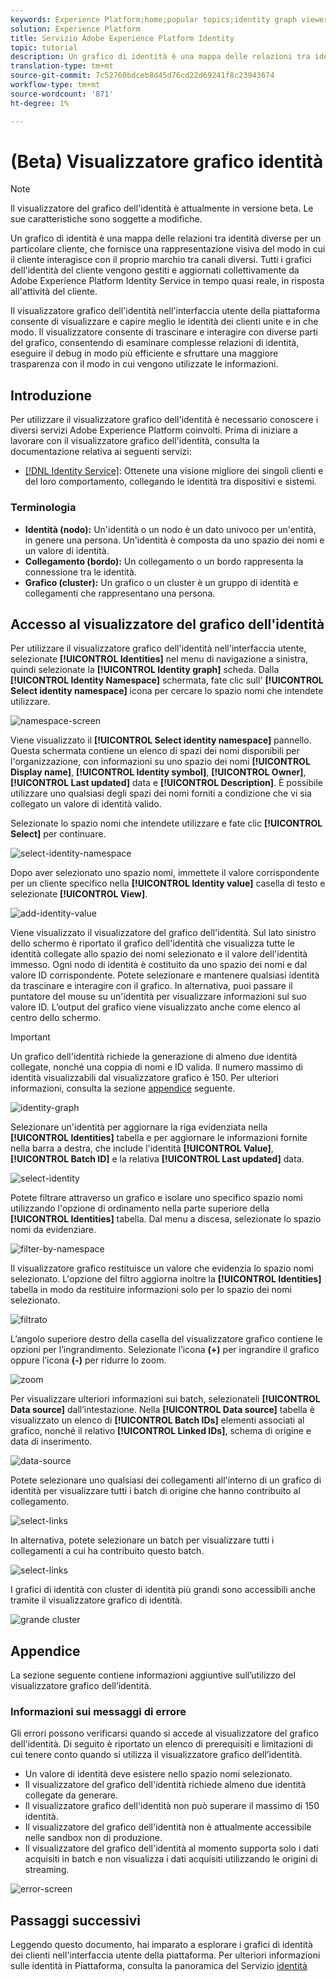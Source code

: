 ```yaml
---
keywords: Experience Platform;home;popular topics;identity graph viewer;Identity graph viewer;graph viewer;Graph viewer;identity namespace;Identity namespace;identity;Identity;Identity service;identity service
solution: Experience Platform
title: Servizio Adobe Experience Platform Identity
topic: tutorial
description: Un grafico di identità è una mappa delle relazioni tra identità diverse per un particolare cliente, che fornisce una rappresentazione visiva del modo in cui il cliente interagisce con il proprio marchio tra canali diversi.
translation-type: tm+mt
source-git-commit: 7c52760bdceb8d45d76cd22d69241f8c23943674
workflow-type: tm+mt
source-wordcount: '871'
ht-degree: 1%

---
```



# (Beta) Visualizzatore grafico identità

>[!NOTE]
>
>Il visualizzatore del grafico dell&#39;identità è attualmente in versione beta. Le sue caratteristiche sono soggette a modifiche.

Un grafico di identità è una mappa delle relazioni tra identità diverse per un particolare cliente, che fornisce una rappresentazione visiva del modo in cui il cliente interagisce con il proprio marchio tra canali diversi. Tutti i grafici dell&#39;identità del cliente vengono gestiti e aggiornati collettivamente da Adobe Experience Platform Identity Service in tempo quasi reale, in risposta all&#39;attività del cliente.

Il visualizzatore grafico dell&#39;identità nell&#39;interfaccia utente della piattaforma consente di visualizzare e capire meglio le identità dei clienti unite e in che modo. Il visualizzatore consente di trascinare e interagire con diverse parti del grafico, consentendo di esaminare complesse relazioni di identità, eseguire il debug in modo più efficiente e sfruttare una maggiore trasparenza con il modo in cui vengono utilizzate le informazioni.

## Introduzione

Per utilizzare il visualizzatore grafico dell&#39;identità è necessario conoscere i diversi servizi Adobe Experience Platform coinvolti. Prima di iniziare a lavorare con il visualizzatore grafico dell&#39;identità, consulta la documentazione relativa ai seguenti servizi:

- [[!DNL Identity Service]](../home.md): Ottenete una visione migliore dei singoli clienti e del loro comportamento, collegando le identità tra dispositivi e sistemi.

### Terminologia

- **Identità (nodo):** Un&#39;identità o un nodo è un dato univoco per un&#39;entità, in genere una persona. Un&#39;identità è composta da uno spazio dei nomi e un valore di identità.
- **Collegamento (bordo):** Un collegamento o un bordo rappresenta la connessione tra le identità.
- **Grafico (cluster):** Un grafico o un cluster è un gruppo di identità e collegamenti che rappresentano una persona.

## Accesso al visualizzatore del grafico dell&#39;identità

Per utilizzare il visualizzatore grafico dell&#39;identità nell&#39;interfaccia utente, selezionate **[!UICONTROL Identities]** nel menu di navigazione a sinistra, quindi selezionate la **[!UICONTROL Identity graph]** scheda. Dalla **[!UICONTROL Identity Namespace]** schermata, fate clic sull&#39; **[!UICONTROL Select identity namespace]** icona per cercare lo spazio nomi che intendete utilizzare.

![namespace-screen](../images/identity-graph-viewer/identity-namespace.png)

Viene visualizzato il **[!UICONTROL Select identity namespace]** pannello. Questa schermata contiene un elenco di spazi dei nomi disponibili per l&#39;organizzazione, con informazioni su uno spazio dei nomi **[!UICONTROL Display name]**, **[!UICONTROL Identity symbol]**, **[!UICONTROL Owner]**, **[!UICONTROL Last updated]** data e **[!UICONTROL Description]**. È possibile utilizzare uno qualsiasi degli spazi dei nomi forniti a condizione che vi sia collegato un valore di identità valido.

Selezionate lo spazio nomi che intendete utilizzare e fate clic **[!UICONTROL Select]** per continuare.

![select-identity-namespace](../images/identity-graph-viewer/select-identity-namespace.png)

Dopo aver selezionato uno spazio nomi, immettete il valore corrispondente per un cliente specifico nella **[!UICONTROL Identity value]** casella di testo e selezionate **[!UICONTROL View]**.

![add-identity-value](../images/identity-graph-viewer/identity-value-filled.png)

Viene visualizzato il visualizzatore del grafico dell&#39;identità. Sul lato sinistro dello schermo è riportato il grafico dell&#39;identità che visualizza tutte le identità collegate allo spazio dei nomi selezionato e il valore dell&#39;identità immesso. Ogni nodo di identità è costituito da uno spazio dei nomi e dal valore ID corrispondente. Potete selezionare e mantenere qualsiasi identità da trascinare e interagire con il grafico. In alternativa, puoi passare il puntatore del mouse su un&#39;identità per visualizzare informazioni sul suo valore ID. L’output del grafico viene visualizzato anche come elenco al centro dello schermo.

>[!IMPORTANT]
>
>Un grafico dell&#39;identità richiede la generazione di almeno due identità collegate, nonché una coppia di nomi e ID valida. Il numero massimo di identità visualizzabili dal visualizzatore grafico è 150. Per ulteriori informazioni, consulta la sezione [appendice](#appendix) seguente.

![identity-graph](../images/identity-graph-viewer/graph-viewer.png)

Selezionare un&#39;identità per aggiornare la riga evidenziata nella **[!UICONTROL Identities]** tabella e per aggiornare le informazioni fornite nella barra a destra, che include l&#39;identità **[!UICONTROL Value]**, **[!UICONTROL Batch ID]** e la relativa **[!UICONTROL Last updated]** data.

![select-identity](../images/identity-graph-viewer/select-identity.png)

Potete filtrare attraverso un grafico e isolare uno specifico spazio nomi utilizzando l&#39;opzione di ordinamento nella parte superiore della **[!UICONTROL Identities]** tabella. Dal menu a discesa, selezionate lo spazio nomi da evidenziare.

![filter-by-namespace](../images/identity-graph-viewer/filter-namespace.png)

Il visualizzatore grafico restituisce un valore che evidenzia lo spazio nomi selezionato. L&#39;opzione del filtro aggiorna inoltre la **[!UICONTROL Identities]** tabella in modo da restituire informazioni solo per lo spazio dei nomi selezionato.

![filtrato](../images/identity-graph-viewer/filtered.png)

L’angolo superiore destro della casella del visualizzatore grafico contiene le opzioni per l’ingrandimento. Selezionate l’icona **(+)** per ingrandire il grafico oppure l’icona **(-)** per ridurre lo zoom.

![zoom](../images/identity-graph-viewer/zoom.png)

Per visualizzare ulteriori informazioni sui batch, selezionateli **[!UICONTROL Data source]** dall’intestazione. Nella **[!UICONTROL Data source]** tabella è visualizzato un elenco di **[!UICONTROL Batch IDs]** elementi associati al grafico, nonché il relativo **[!UICONTROL Linked IDs]**, schema di origine e data di inserimento.

![data-source](../images/identity-graph-viewer/data-source-table.png)

Potete selezionare uno qualsiasi dei collegamenti all&#39;interno di un grafico di identità per visualizzare tutti i batch di origine che hanno contribuito al collegamento.

![select-links](../images/identity-graph-viewer/select-edge.png)

In alternativa, potete selezionare un batch per visualizzare tutti i collegamenti a cui ha contribuito questo batch.

![select-links](../images/identity-graph-viewer/select-batch.png)

I grafici di identità con cluster di identità più grandi sono accessibili anche tramite il visualizzatore grafico di identità.

![grande cluster](../images/identity-graph-viewer/large-cluster.png)

## Appendice

La sezione seguente contiene informazioni aggiuntive sull’utilizzo del visualizzatore grafico dell’identità.

### Informazioni sui messaggi di errore

Gli errori possono verificarsi quando si accede al visualizzatore del grafico dell&#39;identità. Di seguito è riportato un elenco di prerequisiti e limitazioni di cui tenere conto quando si utilizza il visualizzatore grafico dell’identità.

- Un valore di identità deve esistere nello spazio nomi selezionato.
- Il visualizzatore del grafico dell&#39;identità richiede almeno due identità collegate da generare.
- Il visualizzatore grafico dell&#39;identità non può superare il massimo di 150 identità.
- Il visualizzatore del grafico dell&#39;identità non è attualmente accessibile nelle sandbox non di produzione.
- Il visualizzatore del grafico dell&#39;identità al momento supporta solo i dati acquisiti in batch e non visualizza i dati acquisiti utilizzando le origini di streaming.

![error-screen](../images/identity-graph-viewer/error-screen.png)

## Passaggi successivi

Leggendo questo documento, hai imparato a esplorare i grafici di identità dei clienti nell&#39;interfaccia utente della piattaforma. Per ulteriori informazioni sulle identità in Piattaforma, consulta la panoramica del Servizio [identità](../home.md)